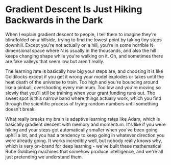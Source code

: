 ---
---
# Gradient Descent Is Just Hiking Backwards in the Dark

When I explain gradient descent to people, I tell them to imagine they're blindfolded on a hillside, trying to find the lowest point by taking tiny steps downhill. Except you're not actually on a hill, you're in some horrible N-dimensional space where N is usually in the thousands, and also the hill keeps changing shape while you're walking on it. Oh, and sometimes there are fake valleys that seem low but aren't really.

The learning rate is basically how big your steps are, and choosing it is like Goldilocks except if you get it wrong your model explodes or takes until the heat death of the universe to train. Too high and you're bouncing around like a pinball, overshooting every minimum. Too low and you're moving so slowly that you'll still be training when your grant funding runs out. The sweet spot is this narrow band where things actually work, which you find through the scientific process of trying random numbers until something doesn't break.

What really breaks my brain is adaptive learning rates like Adam, which is basically gradient descent with memory and momentum. It's like if you were hiking and your steps got automatically smaller when you've been going uphill a lot, and you had a tendency to keep going in whatever direction you were already going. It works incredibly well, but nobody really knows why, which is very on-brand for deep learning - we've built these mathematical Rube Goldberg machines that somehow produce intelligence, and we're all just pretending we understand them.

